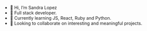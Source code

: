 - 👋 Hi, I’m Sandra Lopez
- 👀 Full stack developer.
- 🌱 Currently learning JS, React, Ruby and Python.
- 💞️ Looking to collaborate on interesting and meaningful projects.

<!---
SandyLOC/SandyLOC is a ✨ special ✨ repository because its `README.md` (this file) appears on your GitHub profile.
You can click the Preview link to take a look at your changes.
--->
